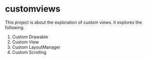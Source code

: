 # customviews

This project is about the exploration of custom views. It explores the following.

1. Custom Drawable
2. Custom View
3. Custom LayoutManager
4. Custom Scrolling